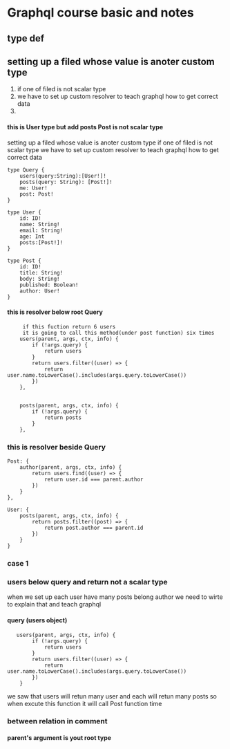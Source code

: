 <!-- time log 2019 03 29 Roni's note -->
# Graphql course basic and notes
## type def
 ## setting up a filed whose value is anoter custom type
 1. if one of filed is not scalar type
 2. we have to set up custom resolver
 to teach graphql how to get correct data
 3. 
#### this is User type but add posts Post is not scalar type
 setting up a filed whose value is anoter custom type
 if one of filed is not scalar type
 we have to set up custom resolver
 to teach graphql how to get correct data

    type Query {
        users(query:String):[User!]!
        posts(query: String): [Post!]!
        me: User!
        post: Post!
    }

    type User {
        id: ID!
        name: String!
        email: String!
        age: Int
        posts:[Post!]!
    }

    type Post {
        id: ID!
        title: String!
        body: String!
        published: Boolean!
        author: User!
    }
#### this is resolver below  root Query
         if this fuction return 6 users
         it is going to call this method(under post function) six times
        users(parent, args, ctx, info) {
            if (!args.query) {
                return users
            }
            return users.filter((user) => {
                return user.name.toLowerCase().includes(args.query.toLowerCase())
            })
        },


        posts(parent, args, ctx, info) {
            if (!args.query) {
                return posts
            }
        },
### this is resolver beside Query

    Post: {
        author(parent, args, ctx, info) {
            return users.find((user) => {
                return user.id === parent.author
            })
        }
    },

    User: {
        posts(parent, args, ctx, info) {
            return posts.filter((post) => {
                return post.author === parent.id
            })
        }
    }
### case 1

### users below query  and return not a scalar type 
when we set up each user have many posts belong author
we need to wirte to explain that and teach graphql

#### query (users object)
       users(parent, args, ctx, info) {
            if (!args.query) {
                return users
            }
            return users.filter((user) => {
                return user.name.toLowerCase().includes(args.query.toLowerCase())
            })
        }
we saw that users will retun many user and each will retun many posts so when excute this function it will call Post function time

<!-- time log 2019-03-30 Roni -->
### between relation in comment

#### parent's argument is yout root type
